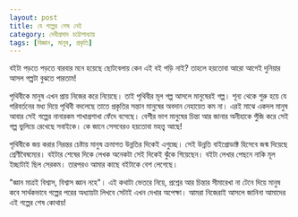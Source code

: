 ```yaml
---
layout: post
title: যে গল্পের শেষ নেই
category: দেবীপ্রসাদ চট্টোপাধ্যায়
tags: [বিজ্ঞান, মানুষ, প্রকৃতি]
---
```

বইটা পড়তে পড়তে বারবার মনে হয়েছে ছোটবেলায় কেন এই বই পড়ি নাই? তাহলে হয়তোবা আরো আগেই দুনিয়ার আসল গল্পটা বুঝতে পারতাম!

পৃথিবীকে মানুষ এখন প্রায় নিজের করে নিয়েছে। তাই পৃথিবীর মূল গল্প আসলে মানুষেরই গল্প। শূন্য থেকে শুরু হয়ে যে পরিবর্তনের মধ্য দিয়ে পৃথিবী বদলেছে তাতে প্রকৃতির সন্তান মানুষের অবদান নেহায়েত কম না। এরই মাঝে একদল মানুষ আবার সেই গল্পের নানারকম শাখাপ্রশাখা ফেঁদে বসেছে। বেশীর ভাগ মানুষের চিন্তা আর জানার অনীহাকে পুঁজি করে সেই গল্প ভুলিয়ে রেখেছে সবাইকে। কে জানে সেসবেরও হয়তোবা মহত্ত্ব আছে! 

<!--বাকিঅংশ পড়ুন-->

পৃথিবীকে জয় করার নিরন্তর চেষ্টায় মানুষ ক্রমাগত উন্নতির দিকেই এগুচ্ছে। সেই উন্নতি বাইপ্রোডাক্ট হিসেবে জন্ম দিয়েছে শ্রেণীবৈষম্যের। বইটার শেষের দিকে লেখক অনেকটা সেই দিকেই ঝুঁকে গিয়েছেন। বইটা লেখার পেছনে নাকি মূল ইচ্ছাটাই ছিল সেরকম। তারপরও আমার কাছে বইটাকে বেশ লেগেছে। 

"জ্ঞান মাত্রই বিশ্বাস, বিশ্বাস জ্ঞান নহে"। এই কথাটা ভেতরে নিয়ে, প্রশ্নের আর চিন্তার সীমারেখা না টেনে দিয়ে মানুষ কবে সার্থকভাবে গল্পের পরের অধ্যায়টা লিখবে সেটাই এখন দেখার অপেক্ষা। আমরা নিজেরাই আসলে জানিনা আমাদের এই গল্পের শেষ কোথায়!